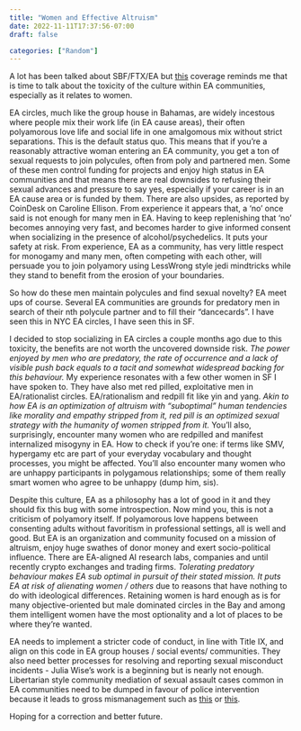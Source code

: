 ```yaml
---
title: "Women and Effective Altruism"
date: 2022-11-11T17:37:56-07:00
draft: false

categories: ["Random"]
---
```


A lot has been talked about SBF/FTX/EA but [this](https://www.businessinsider.com/ftx-inner-circle-all-dated-each-other-in-bahamas-report-2022-11) coverage reminds me that is time to talk about the toxicity of the culture within EA communities, especially as it relates to women. 

EA circles, much like the group house in Bahamas, are widely incestous where people mix their work life (in EA cause areas), their often polyamorous love life and social life in one amalgomous mix without strict separations. This is the default status quo. This means that if you’re a reasonably attractive woman entering an EA community, you get a ton of sexual requests to join polycules, often from poly and partnered men. Some of these men control funding for projects and enjoy high status in EA communities and that means there are real downsides to refusing their sexual advances and pressure to say yes, especially if your career is in an EA cause area or is funded by them. There are also upsides, as reported by CoinDesk on Caroline Ellison. From experience it appears that, a ‘no’ once said is not enough for many men in EA. Having to keep replenishing that ‘no’ becomes annoying very fast, and becomes harder to give informed consent when socializing in the presence of alcohol/psychedelics. It puts your safety at risk. From experience, EA as a community, has very little respect for monogamy and many men, often competing with each other, will persuade you to join polyamory using LessWrong style jedi mindtricks while they stand to benefit from the erosion of your boundaries. 

So how do these men maintain polycules and find sexual novelty? EA meet ups of course. Several EA communities are grounds for predatory men in search of their nth polycule partner and to fill their “dancecards”. I have seen this in NYC EA circles, I have seen this in SF.

I decided to stop socializing in EA circles a couple months ago due to this toxicity, the benefits are not worth the uncovered downside risk. _The power enjoyed by men who are predatory, the rate of occurrence and a lack of visible push back equals to a tacit and somewhat widespread backing for this behaviour._ My experience resonates with a few other women in SF I have spoken to. They have also met red pilled, exploitative men in EA/rationalist circles. EA/rationalism and redpill fit like yin and yang. _Akin to how EA is an optimization of altruism with “suboptimal” human tendencies like morality and empathy stripped from it, red pill is an optimized sexual strategy with the humanity of women stripped from it._ You’ll also, surprisingly, encounter many women who are redpilled and manifest internalized misogyny in EA. How to check if you’re one: if terms like SMV, hypergamy etc are part of your everyday vocabulary and thought processes, you might be affected. You’ll also encounter many women who are unhappy participants in polygamous relationships; some of them really smart women who agree to be unhappy (dump him, sis). 

Despite this culture, EA as a philosophy has a lot of good in it and they should fix this bug with some introspection. Now mind you, this is not a criticism of polyamory itself. If polyamorous love happens between consenting adults without favoritism in professional settings, all is well and good. But EA is an organization and community focused on a mission of altruism, enjoy huge swathes of donor money and exert socio-political influence. There are EA-aligned AI research labs, companies and until recently crypto exchanges and trading firms. _Tolerating predatory behaviour makes EA sub optimal in pursuit of their stated mission. It puts EA at risk of alienating women / others_ due to reasons that have nothing to do with ideological differences. Retaining women is hard enough as is for many objective-oriented but male dominated circles in the Bay and among them intelligent women have the most optionality and a lot of places to be where they’re wanted. 

EA needs to implement a stricter code of conduct, in line with Title IX, and align on this code in EA group houses / social events/ communities. They also need better processes for resolving and reporting sexual misconduct incidents - Julia Wise’s work is a beginning but is nearly not enough. Libertarian style community mediation of sexual assault cases common in EA communities need to be dumped in favour of police intervention because it leads to gross mismanagement such as [this](https://medium.com/@lilyhelpsheros/i-was-sexually-assaulted-in-a-silicon-valley-hacker-house-if-youre-assaulted-call-the-police-1a7fd6e475dc) or [this](https://medium.com/@itai.ilyich/if-i-cant-have-me-no-one-can-kathleen-rebecca-forth-born-april-11-1980-31c49ed15121). 

Hoping for a correction and better future. 
